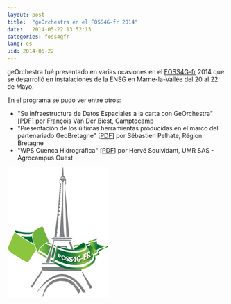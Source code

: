 ```yaml
---
layout: post
title:  "geOrchestra en el FOSS4G-fr 2014"
date:   2014-05-22 13:52:13
categories: foss4gfr
lang: es
uid: 2014-05-22
---
```


geOrchestra fué presentado en varias ocasiones en el [FOSS4G-fr](http://foss4g.osgeo.fr/) 2014 que se desarrolló en instalaciones de la ENSG en Marne-la-Vallée del 20 al 22 de Mayo.
<!--more-->

En el programa se pudo ver entre otros:

 * "Su infraestructura de Datos Espaciales a la carta con GeOrchestra" [[PDF](https://osgeo-fr.github.io/presentations_foss4gfr/2014/J1_A_14_30_GEORCHESTRA_CAMPTOCAMP/foss4gfr_2014_georchestra_vanderbiest.pdf)] por François Van Der Biest, Camptocamp
 * "Presentación de los últimas herramientas producidas en el marco del partenariado GeoBretagne" [[PDF](https://osgeo-fr.github.io/presentations_foss4gfr/2014/J1_A_15_00_GEOBRETAGNE_REGION_BRETAGNE/foss4gfr_2014_geobretagne_pelhate.pdf)] por Sébastien Pelhate, Région Bretagne
 * "WPS Cuenca Hidrográfica" [[PDF](https://osgeo-fr.github.io/presentations_foss4gfr/2014/J1_B_16_00_AGROCAMPUS_UMRSAS/foss4gfr_2014_wps_bassin_versant_squividant.pdf)] por Hervé Squividant, UMR SAS - Agrocampus Ouest

![Logo FOSS4G-fr 2014](/public/icons/foss4gfr-logo.png)
